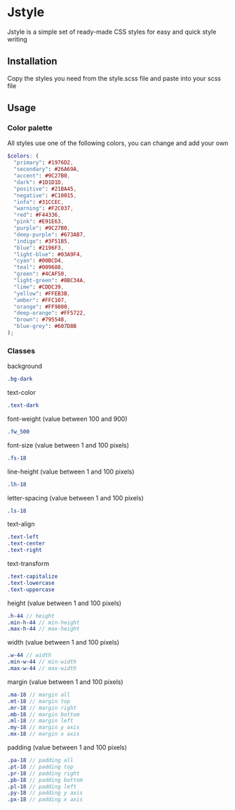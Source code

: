 # Jstyle

Jstyle is a simple set of ready-made CSS styles for easy and quick style writing

## Installation

Copy the styles you need from the style.scss file and paste into your scss file

## Usage

### Color palette

All styles use one of the following colors, you can change and add your own

```scss
$colors: (
  "primary": #1976D2,
  "secondary": #26A69A,
  "accent": #9C27B0,
  "dark": #1D1D1D,
  "positive": #21BA45,
  "negative": #C10015,
  "info": #31CCEC,
  "warning": #F2C037,
  "red": #F44336,
  "pink": #E91E63,
  "purple": #9C27B0,
  "deep-purple": #673AB7,
  "indigo": #3F51B5,
  "blue": #2196F3,
  "light-blue": #03A9F4,
  "cyan": #00BCD4,
  "teal": #009688,
  "green": #4CAF50,
  "light-green": #8BC34A,
  "lime": #CDDC39,
  "yellow": #FFEB3B,
  "amber": #FFC107,
  "orange": #FF9800,
  "deep-orange": #FF5722,
  "brown": #795548,
  "blue-grey": #607D8B
);
```

### Classes

background
```scss
.bg-dark
```
text-color
```scss
.text-dark
```

font-weight (value between 100 and 900)
```scss
.fw_500
```

font-size (value between 1 and 100 pixels)
```scss
.fs-18
```

line-height (value between 1 and 100 pixels)
```scss
.lh-18
```

letter-spacing (value between 1 and 100 pixels)
```scss
.ls-18
```

text-align
```scss
.text-left
.text-center
.text-right
```

text-transform
```scss
.text-capitalize
.text-lowercase
.text-uppercase
```

height (value between 1 and 100 pixels)
```scss
.h-44 // height
.min-h-44 // min-height
.max-h-44 // max-height
```

width (value between 1 and 100 pixels)
```scss
.w-44 // width
.min-w-44 // min-width
.max-w-44 // max-width
```

margin (value between 1 and 100 pixels)
```scss
.ma-18 // margin all
.mt-18 // margin top
.mr-18 // margin right
.mb-18 // margin bottom
.ml-18 // margin left
.my-18 // margin y axis
.mx-18 // margin x axis
```

padding (value between 1 and 100 pixels)
```scss
.pa-18 // padding all
.pt-18 // padding top
.pr-18 // padding right
.pb-18 // padding bottom
.pl-18 // padding left
.py-18 // padding y axis
.px-18 // padding x axis
```


